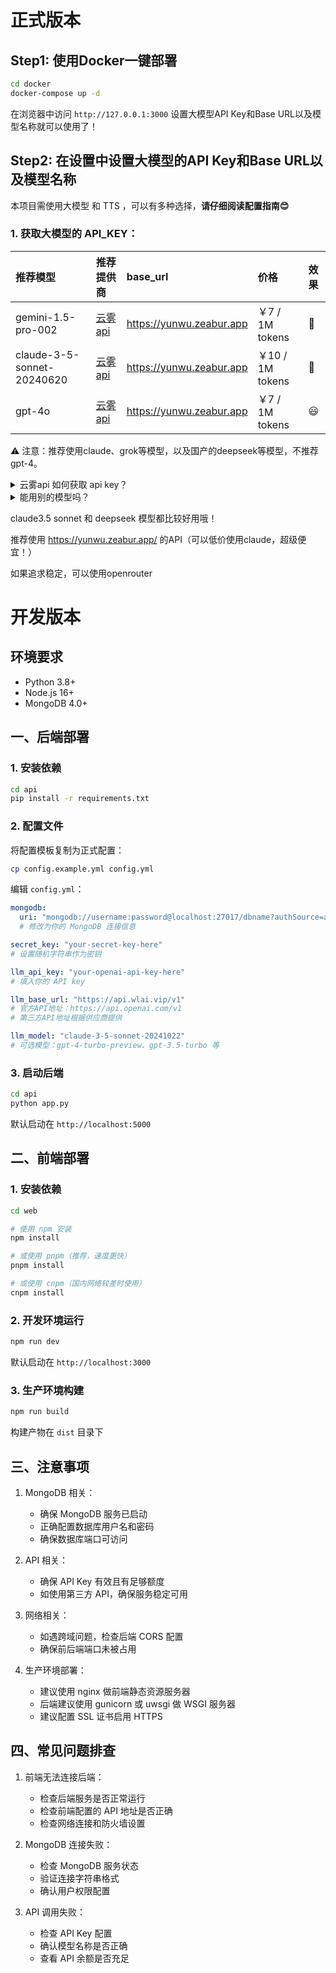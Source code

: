 # 正式版本

## Step1: 使用Docker一键部署

```bash
cd docker
docker-compose up -d

```

在浏览器中访问 `http://127.0.0.1:3000` 设置大模型API Key和Base URL以及模型名称就可以使用了！



## Step2: 在设置中设置大模型的API Key和Base URL以及模型名称

本项目需使用大模型 和 TTS ，可以有多种选择，**请仔细阅读配置指南😊**
### 1. **获取大模型的 API_KEY**：

| 推荐模型 | 推荐提供商 | base_url | 价格 | 效果 |
|:-----|:---------|:---------|:-----|:---------|
| gemini-1.5-pro-002 | [云雾 api](https://yunwu.zeabur.app/register?aff=TXMB) | https://yunwu.zeabur.app | ￥7 / 1M tokens | 🤩 |
| claude-3-5-sonnet-20240620 | [云雾 api](https://yunwu.zeabur.app/register?aff=TXMB) | https://yunwu.zeabur.app | ￥10 / 1M tokens | 🤩 |
| gpt-4o | [云雾 api](https://yunwu.zeabur.app/register?aff=TXMB) | https://yunwu.zeabur.app | ￥7 / 1M tokens | 😃 |

⚠️ 注意：推荐使用claude、grok等模型，以及国产的deepseek等模型，不推荐gpt-4。

<details>
<summary>云雾api 如何获取 api key？</summary>

1. 前往 [云雾 api 官网](https://yunwu.zeabur.app/register?aff=TXMB)
2. 注册账户并充值
3. 在 api key 页面新建一个 key
4. 注意勾选 `无限额度` ，渠道建议选 `纯AZ 1.5倍`
</details>

<details>
<summary>能用别的模型吗？</summary>

- ✅ 支持 OAI-Like 的 API 接口，需要自行在 设置 中更换。
- ⚠️ 但其他模型（尤其是小模型）遵循指令要求能力弱，非常容易在翻译过程报错，强烈不推荐，遇到报错请更换模型。
</details>


claude3.5 sonnet 和 deepseek 模型都比较好用哦！

推荐使用 https://yunwu.zeabur.app/ 的API（可以低价使用claude，超级便宜！）

如果追求稳定，可以使用openrouter



# 开发版本



## 环境要求
- Python 3.8+
- Node.js 16+
- MongoDB 4.0+

## 一、后端部署

### 1. 安装依赖
```bash
cd api
pip install -r requirements.txt
```

### 2. 配置文件
将配置模板复制为正式配置：
```bash
cp config.example.yml config.yml
```

编辑 `config.yml`：
```yaml
mongodb:
  uri: "mongodb://username:password@localhost:27017/dbname?authSource=admin"
  # 修改为你的 MongoDB 连接信息

secret_key: "your-secret-key-here" 
# 设置随机字符串作为密钥

llm_api_key: "your-openai-api-key-here"
# 填入你的 API key

llm_base_url: "https://api.wlai.vip/v1"  
# 官方API地址：https://api.openai.com/v1
# 第三方API地址根据供应商提供

llm_model: "claude-3-5-sonnet-20241022"  
# 可选模型：gpt-4-turbo-preview、gpt-3.5-turbo 等
```

### 3. 启动后端
```bash
cd api
python app.py
```

默认启动在 `http://localhost:5000`

## 二、前端部署

### 1. 安装依赖
```bash
cd web

# 使用 npm 安装
npm install

# 或使用 pnpm（推荐，速度更快）
pnpm install

# 或使用 cnpm（国内网络较差时使用）
cnpm install
```

### 2. 开发环境运行
```bash
npm run dev
```
默认启动在 `http://localhost:3000`

### 3. 生产环境构建
```bash
npm run build
```
构建产物在 `dist` 目录下

## 三、注意事项

1. MongoDB 相关：
   - 确保 MongoDB 服务已启动
   - 正确配置数据库用户名和密码
   - 确保数据库端口可访问

2. API 相关：
   - 确保 API Key 有效且有足够额度
   - 如使用第三方 API，确保服务稳定可用

3. 网络相关：
   - 如遇跨域问题，检查后端 CORS 配置
   - 确保前后端端口未被占用

4. 生产环境部署：
   - 建议使用 nginx 做前端静态资源服务器
   - 后端建议使用 gunicorn 或 uwsgi 做 WSGI 服务器
   - 建议配置 SSL 证书启用 HTTPS

## 四、常见问题排查

1. 前端无法连接后端：
   - 检查后端服务是否正常运行
   - 检查前端配置的 API 地址是否正确
   - 检查网络连接和防火墙设置

2. MongoDB 连接失败：
   - 检查 MongoDB 服务状态
   - 验证连接字符串格式
   - 确认用户权限配置

3. API 调用失败：
   - 检查 API Key 配置
   - 确认模型名称是否正确
   - 查看 API 余额是否充足





